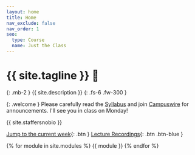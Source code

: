 ```yaml
---
layout: home
title: Home
nav_exclude: false
nav_order: 1
seo:
  type: Course
  name: Just the Class
---
```


# {{ site.tagline }} 🥑
{: .mb-2 }
{{ site.description }}
{: .fs-6 .fw-300 }

{: .welcome } Please carefully read the [Syllabus](../syllabus) and join [Campuswire](https://campuswire.com/p/GAA3B3FEA) for announcements. I'll see you in class on Monday!

{{ site.staffersnobio }}

<!-- [Assignment Solutions](https://campuswire.com/c/GF82D3B2E/feed/73){: .btn .btn-purple } -->

[Jump to the current week](#week-1){: .btn } [Lecture Recordings](https://podcast.ucsd.edu/){: .btn .btn-blue }

{% for module in site.modules %}
{{ module }}
{% endfor %}
